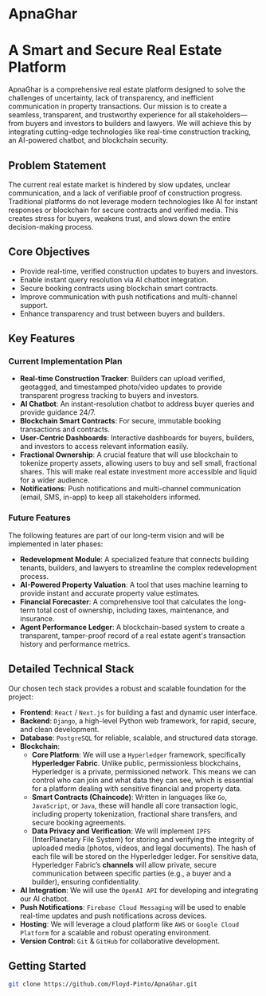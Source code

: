 # ApnaGhar
# A Smart and Secure Real Estate Platform 

ApnaGhar is a comprehensive real estate platform designed to solve the challenges of uncertainty, lack of transparency, and inefficient communication in property transactions. Our mission is to create a seamless, transparent, and trustworthy experience for all stakeholders—from buyers and investors to builders and lawyers. We will achieve this by integrating cutting-edge technologies like real-time construction tracking, an AI-powered chatbot, and blockchain security.

## Problem Statement

The current real estate market is hindered by slow updates, unclear communication, and a lack of verifiable proof of construction progress. Traditional platforms do not leverage modern technologies like AI for instant responses or blockchain for secure contracts and verified media. This creates stress for buyers, weakens trust, and slows down the entire decision-making process.

## Core Objectives

  * Provide real-time, verified construction updates to buyers and investors.
  * Enable instant query resolution via AI chatbot integration.
  * Secure booking contracts using blockchain smart contracts.
  * Improve communication with push notifications and multi-channel support.
  * Enhance transparency and trust between buyers and builders.

## Key Features

### Current Implementation Plan

  * **Real-time Construction Tracker**: Builders can upload verified, geotagged, and timestamped photo/video updates to provide transparent progress tracking to buyers and investors.
  * **AI Chatbot**: An instant-resolution chatbot to address buyer queries and provide guidance 24/7.
  * **Blockchain Smart Contracts**: For secure, immutable booking transactions and contracts.
  * **User-Centric Dashboards**: Interactive dashboards for buyers, builders, and investors to access relevant information easily.
  * **Fractional Ownership**: A crucial feature that will use blockchain to tokenize property assets, allowing users to buy and sell small, fractional shares. This will make real estate investment more accessible and liquid for a wider audience.
  * **Notifications**: Push notifications and multi-channel communication (email, SMS, in-app) to keep all stakeholders informed.

### Future Features

The following features are part of our long-term vision and will be implemented in later phases:

  * **Redevelopment Module**: A specialized feature that connects building tenants, builders, and lawyers to streamline the complex redevelopment process.
  * **AI-Powered Property Valuation**: A tool that uses machine learning to provide instant and accurate property value estimates.
  * **Financial Forecaster**: A comprehensive tool that calculates the long-term total cost of ownership, including taxes, maintenance, and insurance.
  * **Agent Performance Ledger**: A blockchain-based system to create a transparent, tamper-proof record of a real estate agent's transaction history and performance metrics.

## Detailed Technical Stack

Our chosen tech stack provides a robust and scalable foundation for the project:

  * **Frontend**: `React` / `Next.js` for building a fast and dynamic user interface.
  * **Backend**: `Django`, a high-level Python web framework, for rapid, secure, and clean development.
  * **Database**: `PostgreSQL` for reliable, scalable, and structured data storage.
  * **Blockchain**:
      * **Core Platform**: We will use a `Hyperledger` framework, specifically **Hyperledger Fabric**. Unlike public, permissionless blockchains, Hyperledger is a private, permissioned network. This means we can control who can join and what data they can see, which is essential for a platform dealing with sensitive financial and property data.
      * **Smart Contracts (Chaincode)**: Written in languages like `Go`, `JavaScript`, or `Java`, these will handle all core transaction logic, including property tokenization, fractional share transfers, and secure booking agreements.
      * **Data Privacy and Verification**: We will implement `IPFS` (InterPlanetary File System) for storing and verifying the integrity of uploaded media (photos, videos, and legal documents). The hash of each file will be stored on the Hyperledger ledger. For sensitive data, Hyperledger Fabric’s **channels** will allow private, secure communication between specific parties (e.g., a buyer and a builder), ensuring confidentiality.
  * **AI Integration**: We will use the `OpenAI API` for developing and integrating our AI chatbot.
  * **Push Notifications**: `Firebase Cloud Messaging` will be used to enable real-time updates and push notifications across devices.
  * **Hosting**: We will leverage a cloud platform like `AWS` or `Google Cloud Platform` for a scalable and robust operating environment.
  * **Version Control**: `Git` & `GitHub` for collaborative development.

## Getting Started

```bash
git clone https://github.com/Floyd-Pinto/ApnaGhar.git
```
